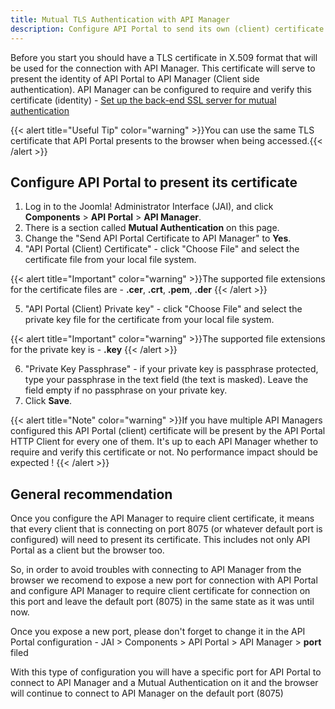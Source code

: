 ```yaml
---
title: Mutual TLS Authentication with API Manager
description: Configure API Portal to send its own (client) certificate to API Manager
---
```

Before you start you should have a TLS certificate in X.509 format that will be used for the connection with API Manager. This certificate will serve to present the identity of API Portal to API Manager (Client side authentication). API Manager can be configured to require and verify this certificate (identity) - [Set up the back-end SSL server for mutual authentication](/docs/apim_administration/apimgr_admin/api_mgmt_custom_policies/#set-up-the-back-end-ssl-server-for-mutual-authentication)

{{< alert title="Useful Tip" color="warning" >}}You can use the same TLS certificate that API Portal presents to the browser when being accessed.{{< /alert >}}

## Configure API Portal to present its certificate

1. Log in to the Joomla! Administrator Interface (JAI), and click **Components** > **API Portal** > **API Manager**.
2. There is a section called **Mutual Authentication** on this page. 
3. Change the "Send API Portal Certificate to API Manager" to **Yes**.
4. "API Portal (Client) Certificate" - click "Choose File" and select the certificate file from your local file system.

{{< alert title="Important" color="warning" >}}The supported file extensions for the certificate files are - **.cer**, **.crt**, **.pem**, **.der** {{< /alert >}}

5. "API Portal (Client) Private key" - click "Choose File" and select the private key file for the certificate from your local file system.

{{< alert title="Important" color="warning" >}}The supported file extensions for the private key is - **.key** {{< /alert >}}

6. "Private Key Passphrase" - if your private key is passphrase protected, type your passphrase in the text field (the text is masked). Leave the field empty if no passphrase on your private key. 
7. Click **Save**.

{{< alert title="Note" color="warning" >}}If you have multiple API Managers configured this API Portal (client) certificate will be present by the API Portal HTTP Client for every one of them. It's up to each API Manager whether to require and verify this certificate or not. No performance impact should be expected ! {{< /alert >}}

## General recommendation

Once you configure the API Manager to require client certificate, it means that every client that is connecting on port 8075 (or whatever default port is configured) will need to present its certificate. This includes not only API Portal as a client but the browser too. 

So, in order to avoid troubles with connecting to API Manager from the browser we recomend to expose a new port for connection with API Portal and configure API Manager to require client certificate for connection on this port and leave the default port (8075) in the same state as it was until now.

Once you expose a new port, please don't forget to change it in the API Portal configuration - JAI > Components > API Portal > API Manager > **port** filed

With this type of configuration you will have a specific port for API Portal to connect to API Manager and a Mutual Authentication on it and the browser will continue to connect to API Manager on the default port (8075)